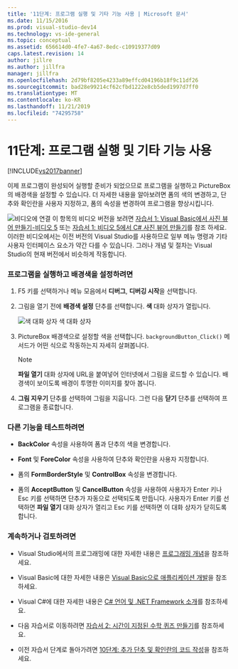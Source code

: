 ```yaml
---
title: '11단계: 프로그램 실행 및 기타 기능 사용 | Microsoft 문서'
ms.date: 11/15/2016
ms.prod: visual-studio-dev14
ms.technology: vs-ide-general
ms.topic: conceptual
ms.assetid: 656614d0-4fe7-4a67-8edc-c10919377d09
caps.latest.revision: 14
author: jillre
ms.author: jillfra
manager: jillfra
ms.openlocfilehash: 2d79bf8205e4233a89effcd04196b18f9c11df26
ms.sourcegitcommit: bad28e99214cf62cfbd1222e8cb5ded1997d7ff0
ms.translationtype: MT
ms.contentlocale: ko-KR
ms.lasthandoff: 11/21/2019
ms.locfileid: "74295758"
---
```

# <a name="step-11-run-your-program-and-try-other-features"></a>11단계: 프로그램 실행 및 기타 기능 사용
[!INCLUDE[vs2017banner](../includes/vs2017banner.md)]

이제 프로그램이 완성되어 실행할 준비가 되었으므로 프로그램을 실행하고 PictureBox의 배경색을 설정할 수 있습니다. 더 자세한 내용을 알아보려면 폼의 색의 변경하고, 단추와 확인란을 사용자 지정하고, 폼의 속성을 변경하여 프로그램을 향상시킵니다.

 ![비디오에 연결](../data-tools/media/playvideo.gif "링크 playvideo 보려면") 이 항목의 비디오 버전을 보려면 [자습서 1: Visual Basic에서 사진 뷰어 만들기-비디오 5](https://go.microsoft.com/fwlink/?LinkId=205216) 또는 [자습서 1: 비디오 5에서 C# 사진 뷰어 만들기](https://go.microsoft.com/fwlink/?LinkId=205206)를 참조 하세요. 이러한 비디오에서는 이전 버전의 Visual Studio를 사용하므로 일부 메뉴 명령과 기타 사용자 인터페이스 요소가 약간 다를 수 있습니다. 그러나 개념 및 절차는 Visual Studio의 현재 버전에서 비슷하게 작동합니다.

### <a name="to-run-your-program-and-set-the-background-color"></a>프로그램을 실행하고 배경색을 설정하려면

1. F5 키를 선택하거나 메뉴 모음에서 **디버그**, **디버깅 시작**을 선택합니다.

2. 그림을 열기 전에 **배경색 설정** 단추를 선택합니다. **색** 대화 상자가 열립니다.

     ![색 대화 상자](../ide/media/express-colordialog.png "Express_ColorDialog") 색 대화 상자

3. PictureBox 배경색으로 설정할 색을 선택합니다. `backgroundButton_Click()` 메서드가 어떤 식으로 작동하는지 자세히 살펴봅니다.

    > [!NOTE]
    > **파일 열기** 대화 상자에 URL을 붙여넣어 인터넷에서 그림을 로드할 수 있습니다. 배경색이 보이도록 배경이 투명한 이미지를 찾아 봅니다.

4. **그림 지우기** 단추를 선택하여 그림을 지웁니다. 그런 다음 **닫기** 단추를 선택하여 프로그램을 종료합니다.

### <a name="to-try-other-features"></a>다른 기능을 테스트하려면

- **BackColor** 속성을 사용하여 폼과 단추의 색을 변경합니다.

- **Font** 및 **ForeColor** 속성을 사용하여 단추와 확인란을 사용자 지정합니다.

- 폼의 **FormBorderStyle** 및 **ControlBox** 속성을 변경합니다.

- 폼의 **AcceptButton** 및 **CancelButton** 속성을 사용하여 사용자가 Enter 키나 Esc 키를 선택하면 단추가 자동으로 선택되도록 만듭니다. 사용자가 Enter 키를 선택하면 **파일 열기** 대화 상자가 열리고 Esc 키를 선택하면 이 대화 상자가 닫히도록 합니다.

### <a name="to-continue-or-review"></a>계속하거나 검토하려면

- Visual Studio에서의 프로그래밍에 대한 자세한 내용은 [프로그래밍 개념](https://msdn.microsoft.com/library/65c12cca-af4f-4017-886e-2dbc00a189d6)을 참조하세요.

- Visual Basic에 대한 자세한 내용은 [Visual Basic으로 애플리케이션 개발](https://msdn.microsoft.com/library/1e1c0c81-6d95-4167-a98b-44b1efb6d25f)을 참조하세요.

- Visual C#에 대한 자세한 내용은 [C# 언어 및 .NET Framework 소개](https://msdn.microsoft.com/library/0a2dff4e-cd84-42ff-8141-e89889b24081)를 참조하세요.

- 다음 자습서로 이동하려면 [자습서 2: 시간이 지정된 수학 퀴즈 만들기](../ide/tutorial-2-create-a-timed-math-quiz.md)를 참조하세요.

- 이전 자습서 단계로 돌아가려면 [10단계: 추가 단추 및 확인란의 코드 작성](../ide/step-10-write-code-for-additional-buttons-and-a-check-box.md)을 참조하세요.
